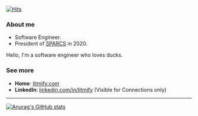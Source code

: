 [![Hits](https://hits.seeyoufarm.com/api/count/incr/badge.svg?url=https%3A%2F%2Fgithub.com%2Flitmify&count_bg=%2379C83D&title_bg=%23555555&icon=&icon_color=%23E7E7E7&title=hits&edge_flat=false)](https://hits.seeyoufarm.com)

### About me

- Software Engineer.
- President of [SPARCS](https://sparcs.org) in 2020.

Hello, I'm a software engineer who loves ducks.  

### See more

- **Home**: [litmify.com](https://litmify.com)
- **LinkedIn**: [linkedin.com/in/litmify](https://www.linkedin.com/in/litmify) (Visible for Connections only)

---

[![Anurag's GitHub stats](https://github-readme-stats.vercel.app/api?username=litmify&count_private=true&show_icons=true)](https://github.com/anuraghazra/github-readme-stats)
